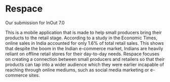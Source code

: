 # Respace

Our submission for InOut 7.0

This is a mobile application that is made to help small producers bring their products to the retail stage. According to a study in the Economic Times, online sales in India accounted for only 1.6% of total retail sales. This shows that despite the boom in the Indian e-commerce market, Indians are heavily reliant on offline retail stores for their day-to-day needs.
Respace focuses on creating a connection between small producers and retailers so that their products can tap into a wider audience which they were earlier incapable of reaching through online mediums, such as social media marketing or e-commerce sites.
